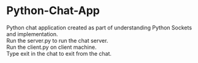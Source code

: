 # Python-Chat-App
Python chat application created as part of understanding Python Sockets and implementation.<br>
Run the server.py to run the chat server.<br>
Run the client.py on client machine.<br>
Type exit in the chat to exit from the chat.
